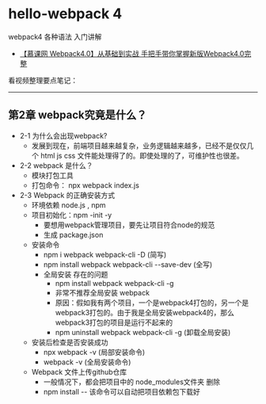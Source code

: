 # hello-webpack 4

webpack4 各种语法 入门讲解

- [【慕课网 Webpack4.0】从基础到实战 手把手带你掌握新版Webpack4.0完整](https://coding.imooc.com/class/316.html)

看视频整理要点笔记：

----

## 第2章 webpack究竟是什么？

- 2-1 为什么会出现webpack?
    - 发展到现在，前端项目越来越复杂，业务逻辑越来越多，已经不是仅仅几个 html js css 文件能处理得了的。即使处理的了，可维护性也很差。
- 2-2 webpack 是什么？
    - 模块打包工具
    - 打包命令： npx webpack index.js
- 2-3 Webpack 的正确安装方式
    - 环境依赖 node.js , npm
    - 项目初始化：npm -init -y
        - 要想用webpack管理项目，要先让项目符合node的规范
        - 生成 package.json
    - 安装命令
        - npm i webpack webpack-cli -D                  (简写)
        - npm install webpack webpack-cli --save-dev    (全写)
        - 全局安装 存在的问题
            - npm install webpack webpack-cli -g
            - 非常不推荐全局安装 webpack
            - 原因：假如我有两个项目，一个是webpack4打包的，另一个是webpack3打包的。由于我是全局安装webpack4的，那么webpack3打包的项目是运行不起来的
            - npm uninstall webpack webpack-cli -g      (卸载全局安装)
    - 安装后检查是否安装成功
        - npx webpack -v    (局部安装命令)
        - webpack -v        (全局安装命令)
    - Webpack 文件上传github仓库
        - 一般情况下，都会把项目中的 node_modules文件夹 删除
         - npm install -- 该命令可以自动把项目依赖包下载好
